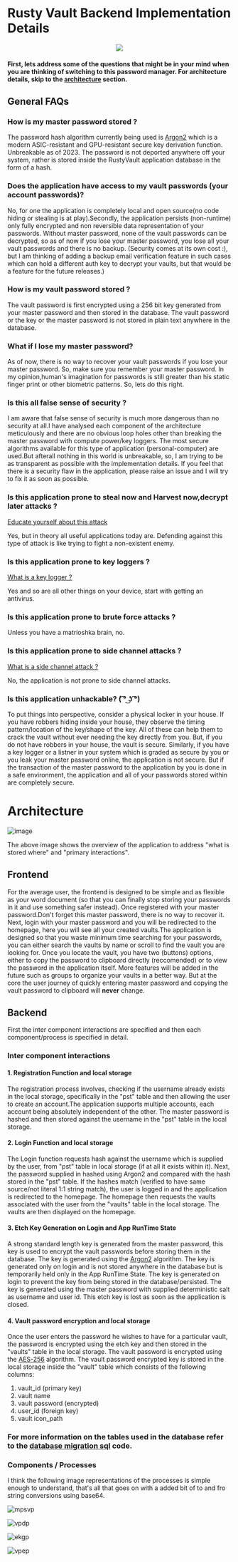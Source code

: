 # Rusty Vault Backend Implementation Details 

<p align="center">

  <img src="https://github.com/Ingenious-c0der/RustyVault/assets/76046349/2dbf4bc8-e10f-49a6-a209-9933ea9cae1c" />
</p>


#### First, lets address some of the questions that might be in your mind when you are thinking of switching to this password manager. For architecture details, skip to the [architecture](#architecture) section.



## General FAQs 

### How is my master password stored ?
The password hash algorithm currently being used is [Argon2](https://en.wikipedia.org/wiki/Argon2) which is a modern ASIC-resistant and GPU-resistant secure key derivation function.
Unbreakable as of 2023. 
The password is not deported anywhere off your system, rather is stored inside the RustyVault application database in the form of a hash. 



### Does the application have access to my vault passwords (your account passwords)? 
No, for one the application is completely local and open source(no code hiding or stealing is at play).Secondly, the application persists (non-runtime) only fully encrypted and non reversible data representation of your passwords. Without master password, none of the vault passwords can be decrypted, so as of now if you lose your master password, you lose all your vault passwords and there is no backup. (Security comes at its own cost :), but I am thinking of adding a backup email verification feature in such cases which can hold a different auth key to decrypt your vaults, but that would be a feature for the future releases.)

### How is my vault password stored ?
The vault password is first encrypted using a 256 bit key generated from your master password and then stored in the database. The vault password or the key or the master password is not stored in plain text anywhere in the database.

### What if I lose my master password? 
As of now, there is no way to recover your vault passwords if you lose your master password. So, make sure you remember your master password.
In my opinion,human's imagination for passwords is still greater than his static finger print or other biometric patterns. So, lets do this right.

### Is this all false sense of security ?
I am aware that false sense of security is much more dangerous than no security at all.I have analysed each component of the architecture meticulously and there are no obvious loop holes other than breaking the master password with compute power/key loggers. The most secure algorithms available for this type of application (personal-computer) are used.But afterall nothing in this world is unbreakable, so, I am trying to be as transparent as possible with the implementation details. If you feel that there is a security flaw in the application, please raise an issue and I will try to fix it as soon as possible. 

### Is this application prone to steal now and Harvest now,decrypt later attacks ? 
[Educate yourself about this attack](https://en.wikipedia.org/wiki/Harvest_now,_decrypt_later)

Yes, but in theory all useful applications today are. Defending against this type of attack is like trying to fight a non-existent enemy.

### Is this application prone to key loggers ? 
[What is a key logger ?](https://en.wikipedia.org/wiki/Keystroke_logging)

Yes and so are all other things on your device, start with getting an antivirus. 

### Is this application prone to brute force attacks ?
Unless you have a matrioshka brain, no.

### Is this application prone to side channel attacks ? 
[What is a side channel attack ?](https://en.wikipedia.org/wiki/Side-channel_attack)

No, the application is not prone to side channel attacks.


### Is this application unhackable? ( ͡° ͜ʖ ͡°)
To put things into perspective, consider a physical locker in your house. If you have robbers hiding inside your house, they observe the timing pattern/location of the key/shape of the key. All of these can help them to crack the vault without ever needing the key directly from you. But, if you do not have robbers in your house, the vault is secure. Similarly, if you have a key logger or a listner in your system which is graded as secure by you or you leak your master password online, the application is not secure. But if the transaction of the master password to the application by you is done in a safe environment, the application and all of your passwords stored within are completely secure.


# Architecture
![image](https://github.com/Ingenious-c0der/RustyVault/assets/76046349/ea259bfd-46e8-4640-89b1-e40f591fb19d)

The above image shows the overview of the application to address "what is stored where" and "primary interactions". 

## Frontend
For the average user, the frontend is designed to be simple and as flexible as your word document (so that you can finally stop storing your passwords in it and use something safer instead).
Once registered with your master password.Don't forget this master password, there is no way to recover it.
Next, login with your master password and you will be redirected to the homepage, here you will see all your created vaults.The application is designed so that you waste minimum time searching for your passwords, you can either search the vaults by name or scroll to find the vault you are looking for. Once you locate the vault, you have two (buttons) options, either to copy the password to clipboard directly (reccomended) or to view the password in the application itself. More features will be added in the future such as groups to organize your vaults in a better way. But at the core the user journey of quickly entering master password and copying the vault password to clipboard will **never** change.

## Backend

First the inter component interactions are specified and then each component/process is specified in detail.


### Inter component interactions
#### 1. Registration Function and local storage
The registration process involves, checking if the username already exists in the local storage, specifically in the "pst" table and then allowing the user to create an account.The application supports multiple accounts, each account being absolutely independent of the other. The master password is hashed and then stored against the username in the "pst" table in the local storage.


#### 2. Login Function and local storage 
The Login function requests hash against the username which is supplied by the user, from "pst" table in local storage (if at all it exists within it). Next, the password supplied in hashed using Argon2 and compared with the hash stored in the "pst" table. If the hashes match (verified to have same source/not literal 1:1 string match), the user is logged in and the application is redirected to the homepage. The homepage then requests the vaults associated with the user from the "vaults" table in the local storage. The vaults are then displayed on the homepage.

#### 3. Etch Key Generation on Login and App RunTime State
A strong standard length key is generated from the master password, this key is used to encrypt the vault passwords before storing them in the database. The key is generated using the [Argon2](https://en.wikipedia.org/wiki/Argon2) algorithm. The key is generated only on login and is not stored anywhere in the database but is temporarily held only in the App RunTime State. The key is generated on login to prevent the key from being stored in the database/persisted. The key is generated using the master password with supplied deterministic salt as username and user id. This etch key is lost as soon as the application is closed. 


#### 4. Vault password encryption and local storage
Once the user enters the password he wishes to have for a particular vault, the password is encrypted using the etch key and then stored in the "vaults" table in the local storage. The vault password is encrypted using the [AES-256](https://en.wikipedia.org/wiki/Advanced_Encryption_Standard) algorithm. The vault password encrypted key is stored in the local storage inside the "vault" table which consists of the following columns:
1. vault_id (primary key)
2. vault name
3. vault password (encrypted)
4. user_id (foreign key)
5. vault icon_path

### For more information on the tables used in the database refer to the [database migration sql](migrations/) code.


### Components / Processes
I think the following image representations of the processes is simple enough to understand, that's all that goes on with a added bit of to and fro string conversions using base64. 

![mpsvp](https://github.com/Ingenious-c0der/RustyVault/assets/76046349/e8172c3b-11d9-47ea-917e-11a28b98fabf)


![vpdp](https://github.com/Ingenious-c0der/RustyVault/assets/76046349/eea2402b-32f5-4b43-9b7e-5abd33f87f9e)


![ekgp](https://github.com/Ingenious-c0der/RustyVault/assets/76046349/faca9400-8a35-4d6c-b771-fa9978d51410)


![vpep](https://github.com/Ingenious-c0der/RustyVault/assets/76046349/4f94aa78-d910-46bb-8680-cd0e38ed5c43)
















